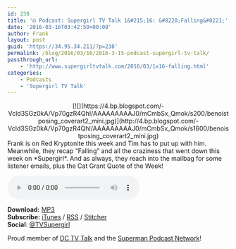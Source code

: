 ```yaml
---
id: 238
title: '☊ Podcast: Supergirl TV Talk 1&#215;16: &#8220;Falling&#8221;'
date: '2016-03-16T03:42:50+00:00'
author: Frank
layout: post
guid: 'https://34.95.34.211/?p=238'
permalink: /blog/2016/03/16/2016-3-15-podcast-supergirl-tv-talk/
passthrough_url:
    - 'http://www.supergirltvtalk.com/2016/03/1x16-falling.html'
categories:
    - Podcasts
    - 'Supergirl TV Talk'
---
```


<div class="separator" style="clear: both; text-align: center;">[![](https://4.bp.blogspot.com/-Vcld3SGz0kA/Vp70gzR4QhI/AAAAAAAAAJ0/mCmbSx_Qmok/s200/benoistposing_coverart2_mini.jpg)](http://4.bp.blogspot.com/-Vcld3SGz0kA/Vp70gzR4QhI/AAAAAAAAAJ0/mCmbSx_Qmok/s1600/benoistposing_coverart2_mini.jpg)</div><span><span>Frank is on Red Kryptonite this week and Tim has to put up with him. Meanwhile, they recap “Falling” and all the craziness that went down this week on *Supergirl*. And as always, they reach into the mailbag for some listener emails, plus the Cat Grant Quote of the Week!</span></span>

<audio controls="controls"><source src="http://www.podtrac.com/pts/redirect.mp3/archive.org/download/STVT1x16/STVT1x16.mp3" type="audio/mpeg"></source><embed height="80px" width="80px"></embed> Your browser does not support this audio</audio>  
  
  
  
**Download:** [MP3](http://www.podtrac.com/pts/redirect.mp3/archive.org/download/STVT1x16/STVT1x16.mp3)  
**Subscribe:** [iTunes](https://itunes.apple.com/us/podcast/supergirl-tv-talk/id961461785) / [RSS](http://feeds.feedburner.com/supergirltvtalk) / [Stitcher](http://www.stitcher.com/podcast/beer-with-geeks/supergirl-tv-talk?refid=stpr)  
**Social**: [@TVSupergirl](https://twitter.com/TVSupergirl)

[  ](https://twitter.com/TVSupergirl)Proud member of [DC TV Talk](http://dctvtalk.com/) and the [Superman Podcast Network](http://www.supermanpodcastnetwork.com/)!